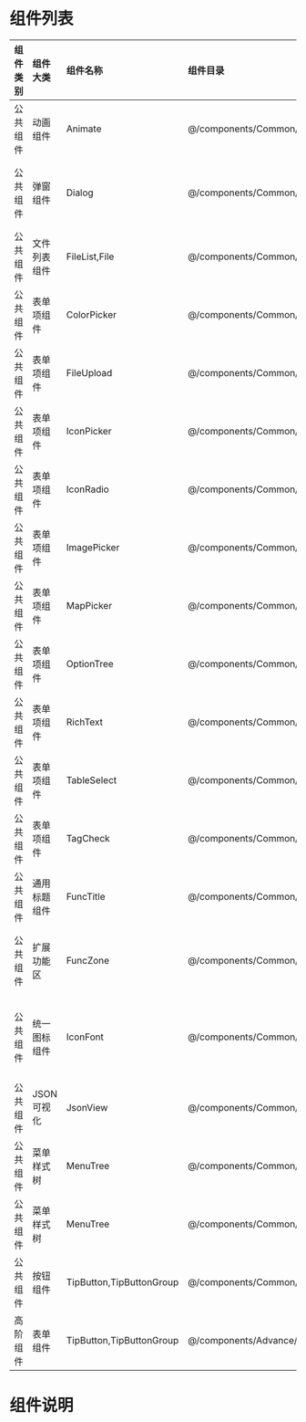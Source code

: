 # 组件列表

| 组件类别  |  组件大类 |  组件名称  |  组件目录 |  组件说明 |  组件说明 |
|:---|:---|:---|:---|:---|:---|
| 公共组件  |  动画组件   |  Animate  |  @/components/Common/Animate |  组件路由动画切换 |  已完成 |
| 公共组件  |  弹窗组件   |  Dialog  |  @/components/Common/Dialog  |  封装Modal与Drawer保持api一致 |  已完成 |
| 公共组件  |  文件列表组件 |  FileList,File   |  @/components/Common/FileList    |  文件列表及操作集成 |  已完成 |
| 公共组件  |  表单项组件  |  ColorPicker  |  @/components/Common/FormItem/ColorPicker  |  颜色选择器 |  已完成 |
| 公共组件  |  表单项组件  |  FileUpload  |  @/components/Common/FormItem/FileUpload  |  文件上传器 |  已完成 |
| 公共组件  |  表单项组件  |  IconPicker  |  @/components/Common/FormItem/IconPicker  |  图标选择器 |  已完成 |
| 公共组件  |  表单项组件  |  IconRadio  |  @/components/Common/FormItem/IconRadio    |  图标单选器 |  已完成 |
| 公共组件  |  表单项组件  |  ImagePicker  |  @/components/Common/FormItem/ImagePicker    |  图片选择器 |  已完成 |
| 公共组件  |  表单项组件  |  MapPicker  |  @/components/Common/FormItem/MapPicker    |  地图选择器 |  待完成 |
| 公共组件  |  表单项组件  |  OptionTree  |  @/components/Common/FormItem/OptionTree    |  选项编辑器 |  已完成 |
| 公共组件  |  表单项组件  |  RichText  |  @/components/Common/FormItem/RichText    |  富文本编辑器 |  已完成 |
| 公共组件  |  表单项组件  |  TableSelect  |  @/components/Common/FormItem/TableSelect  |  表格选择器 |  待完成 |
| 公共组件  |  表单项组件  |  TagCheck  |  @/components/Common/FormItem/TagCheck    |  标签选择器 |  已完成 |
| 公共组件  |  通用标题组件  |  FuncTitle  |  @/components/Common/FuncTitle    |  通用标题组件集成跳转等功能 |  已完成 |
| 公共组件  |  扩展功能区  |  FuncZone  |  @/components/Common/FuncZone    |  Card,Tab等扩展功能区的按钮实现及事件 |  已完成 |
| 公共组件  |  统一图标组件  |  IconFont  |  @/components/Common/IconFont    |  图标扩展组件统一内置及自定义IconFont图标 |  已完成 |
| 公共组件  |  JSON可视化  |  JsonView  |  @/components/Common/JsonView    |  JSON可视化预览实现组件 |  已完成 |
| 公共组件  |  菜单样式树  |  MenuTree  |  @/components/Common/MenuTree    |  菜单样式树支持扩展操作功能及搜索 |  已完成 |
| 公共组件  |  菜单样式树  |  MenuTree  |  @/components/Common/MenuTree    |  菜单样式树支持扩展操作功能及搜索 |  已完成 |
| 公共组件  |  按钮组件    |  TipButton,TipButtonGroup  |  @/components/Common/TipButton  |  文件列表及操作集成 |  已完成 |
| 高阶组件  |  表单组件   |  TipButton,TipButtonGroup  |  @/components/Advance/TipButton  |  文件列表及操作集成 |  已完成 |


# 组件说明
